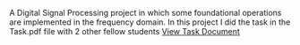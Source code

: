 A Digital Signal Processing project in which some foundational operations are implemented in the frequency domain.
In this project I did the task in the Task.pdf file with 2 other fellow students
[View Task Document](Task.pdf)
